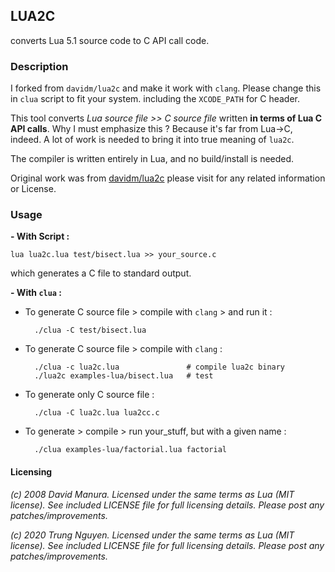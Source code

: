 ## LUA2C 
converts Lua 5.1 source code to C API call code.

### Description

I forked from `davidm/lua2c` and make it work with `clang`.
Please change this in `clua` script to fit your system.
including the `XCODE_PATH` for C header.

This tool converts *Lua source file >> C source file*
written **in terms of Lua C API calls**. Why I must emphasize this ?
Because it's far from Lua->C, indeed. A lot of work is needed 
to bring it into true meaning of `lua2c`.

The compiler is written entirely in Lua, and no build/install is needed. 

Original work was from [davidm/lua2c](https://github.com/davidm/lua2c)
please visit for any related information or License.

### Usage

**- With Script :**

    lua lua2c.lua test/bisect.lua >> your_source.c

which generates a C file to standard output.

**- With `clua` :**
- To generate C source file > compile with `clang` > and run it : 

        ./clua -C test/bisect.lua

- To generate C source file > compile with `clang` :

        ./clua -c lua2c.lua               # compile lua2c binary
        ./lua2c examples-lua/bisect.lua   # test

- To generate only C source file :

        ./clua -C lua2c.lua lua2cc.c

- To generate > compile > run your_stuff, but with a given name :

        ./clua examples-lua/factorial.lua factorial


#### Licensing
*(c) 2008 David Manura.  Licensed under the same terms as Lua (MIT
license).  See included LICENSE file for full licensing details.
Please post any patches/improvements.*

*(c) 2020 Trung Nguyen.  Licensed under the same terms as Lua (MIT
license).  See included LICENSE file for full licensing details.
Please post any patches/improvements.*
